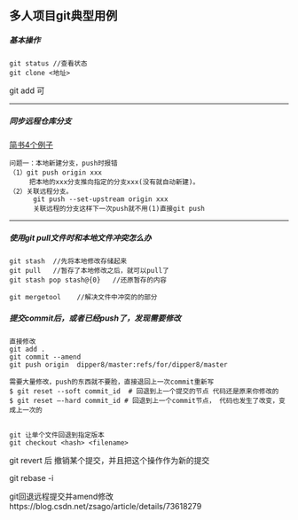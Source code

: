 ## 多人项目git典型用例 

##### 基本操作

```
git status //查看状态
git clone <地址>

```
git add 可

---

##### 同步远程仓库分支
[简书4个例子](https://www.jianshu.com/p/811b07b129e8)

```
问题一：本地新建分支，push时报错
（1）git push origin xxx  
	 把本地的xxx分支推向指定的分支xxx(没有就自动新建)。
（2）关联远程分支。
	  git push --set-upstream origin xxx
	  关联远程的分支这样下一次push就不用(1)直接git push

```

---

#####  使用git pull文件时和本地文件冲突怎么办

```
git stash  //先将本地修改存储起来
git pull   //暂存了本地修改之后，就可以pull了
git stash pop stash@{0}   //还原暂存的内容

git mergetool    //解决文件中冲突的的部分
```



##### 提交commit后，或者已经push了，发现需要修改

```
直接修改
git add .
git commit --amend 
git push origin  dipper8/master:refs/for/dipper8/master

需要大量修改，push的东西就不要脸，直接退回上一次commit重新写
$ git reset --soft commit_id  # 回退到上一个提交的节点 代码还是原来你修改的
$ git reset –-hard commit_id # 回退到上一个commit节点， 代码也发生了改变，变成上一次的


git 让单个文件回退到指定版本
git checkout <hash> <filename>
```




git revert  后 撤销某个提交，并且把这个操作作为新的提交

git rebase -i

git回退远程提交并amend修改https://blog.csdn.net/zsago/article/details/73618279

